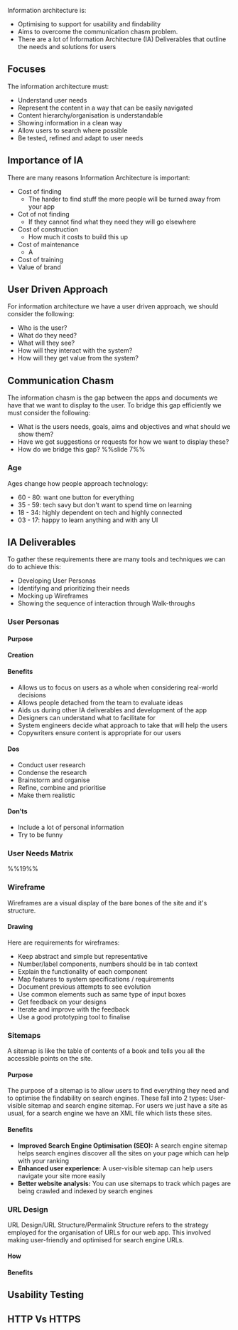 Information architecture is:
- Optimising to support for usability and findability
- Aims to overcome the communication chasm problem.
- There are a lot of Information Architecture (IA) Deliverables that outline the needs and solutions for users
## Focuses
The information architecture must:
- Understand user needs
- Represent the content in a way that can be easily navigated
- Content hierarchy/organisation is understandable
- Showing information in a clean way
- Allow users to search where possible
- Be tested, refined and adapt to user needs
## Importance of IA
There are many reasons Information Architecture is important:
- Cost of finding
	- The harder to find stuff the more people will be turned away from your app
- Cot of not finding
	- If they cannot find what they need they will go elsewhere
- Cost of construction
	- How much it costs to build this up
- Cost of maintenance
	- A
- Cost of training
- Value of brand
## User Driven Approach
For information architecture we have a user driven approach, we should consider the following:
- Who is the user?
- What do they need?
- What will they see?
- How will they interact with the system?
- How will they get value from the system?
## Communication Chasm
The information chasm is the gap between the apps and documents we have that we want to display to the user. To bridge this gap efficiently we must consider the following:
- What is the users needs, goals, aims and objectives and what should we show them?
- Have we got suggestions or requests for how we want to display these?
- How do we bridge this gap?
%%slide 7%%
### Age
Ages change how people approach technology:
- 60 - 80: want one button for everything
- 35 - 59: tech savy but don't want to spend time on learning
- 18 - 34: highly dependent on tech and highly connected
- 03 - 17: happy to learn anything and with any UI
## IA Deliverables
To gather these requirements there are many tools and techniques we can do to achieve this:
- Developing User Personas
- Identifying and prioritizing their needs
- Mocking up Wireframes
- Showing the sequence of interaction through Walk-throughs
### User Personas
#### Purpose
#### Creation
#### Benefits
- Allows us to focus on users as a whole when considering real-world decisions
- Allows people detached from the team to evaluate ideas
- Aids us during other IA deliverables and development of the app
- Designers can understand what to facilitate for
- System engineers decide what approach to take that will help the users
- Copywriters ensure content is appropriate for our users
#### Dos
- Conduct user research
- Condense the research
- Brainstorm and organise
- Refine, combine and prioritise
- Make them realistic
#### Don'ts
- Include a lot of personal information
- Try to be funny
### User Needs Matrix
%%19%%
### Wireframe
Wireframes are a visual display of the bare bones of the site and it's structure.
#### Drawing
Here are requirements for wireframes:
- Keep abstract and simple but representative
- Number/label components, numbers should be in tab context
- Explain the functionality of each component
- Map features to system specifications / requirements
- Document previous attempts to see evolution
- Use common elements such as same type of input boxes
- Get feedback on your designs
- Iterate and improve with the feedback
- Use a good prototyping tool to finalise
### Sitemaps
A sitemap is like the table of contents of a book and tells you all the accessible points on the site.
#### Purpose
The purpose of a sitemap is to allow users to find everything they need and to optimise the findability on search engines. These fall into 2 types: User-visible sitemap and search engine sitemap. For users we just have a site as usual, for a search engine we have an XML file which lists these sites.
#### Benefits
- **Improved Search Engine Optimisation (SEO):** A search engine sitemap helps search engines discover all the sites on your page which can help with your ranking
- **Enhanced user experience:** A user-visible sitemap can help users navigate your site more easily
- **Better website analysis:** You can use sitemaps to track which pages are being crawled and indexed by search engines
### URL Design
URL Design/URL Structure/Permalink Structure refers to the strategy employed for the organisation of URLs for our web app. This involved making user-friendly and optimised for search engine URLs.
#### How
#### Benefits
## Usability Testing

## HTTP Vs HTTPS

